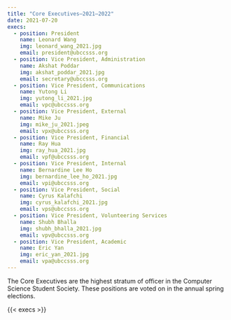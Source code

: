 ```yaml
---
title: "Core Executives—2021–2022"
date: 2021-07-20
execs:
  - position: President
    name: Leonard Wang
    img: leonard_wang_2021.jpg
    email: president@ubccsss.org
  - position: Vice President, Administration
    name: Akshat Poddar
    img: akshat_poddar_2021.jpg
    email: secretary@ubccsss.org
  - position: Vice President, Communications
    name: Yutong Li
    img: yutong_li_2021.jpg
    email: vpc@ubccsss.org
  - position: Vice President, External
    name: Mike Ju
    img: mike_ju_2021.jpeg
    email: vpx@ubccsss.org
  - position: Vice President, Financial
    name: Ray Hua
    img: ray_hua_2021.jpg
    email: vpf@ubccsss.org
  - position: Vice President, Internal
    name: Bernardine Lee Ho
    img: bernardine_lee_ho_2021.jpg
    email: vpi@ubccsss.org
  - position: Vice President, Social
    name: Cyrus Kalafchi
    img: cyrus_kalafchi_2021.jpg
    email: vps@ubccsss.org
  - position: Vice President, Volunteering Services
    name: Shubh Bhalla
    img: shubh_bhalla_2021.jpg
    email: vpv@ubccsss.org
  - position: Vice President, Academic
    name: Eric Yan
    img: eric_yan_2021.jpg
    email: vpa@ubccsss.org
---
```


The Core Executives are the highest stratum of officer in the Computer Science Student Society. These positions are voted on in the annual spring elections.

{{< execs >}}
